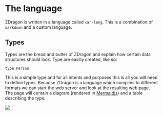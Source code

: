 ﻿# The language

ZDragon is written in a language called `car-lang`. This is a combination of `markdown` and a custom
language.

## Types

Types are the bread and butter of ZDragon and explain how certain data structures should look. Type
are easilly created, like so:

```
type Person
```

This is a simple type and for all intents and purposes this is all you will need to define types.
Because ZDragon is a language which compiles to different formats we can start the web server and
look at the resulting web page. The page will contain a diagram (rendered in
[Mermaidjs](https://mermaidjs.github.io/#/)) and a table describing the type.

![](/assets/01.png)
